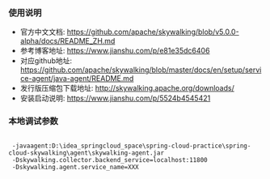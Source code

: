 ### 使用说明
 - 官方中文文档: https://github.com/apache/skywalking/blob/v5.0.0-alpha/docs/README_ZH.md
 - 参考博客地址: https://www.jianshu.com/p/e81e35dc6406
 - 对应github地址: https://github.com/apache/skywalking/blob/master/docs/en/setup/service-agent/java-agent/README.md
 - 发行版压缩包下载地址: http://skywalking.apache.org/downloads/
 - 安装启动说明: https://www.jianshu.com/p/5524b4545421
 
### 本地调试参数
```

 -javaagent:D:\idea_springcloud_space\spring-cloud-practice\spring-cloud-skywalking\agent\skywalking-agent.jar
 -Dskywalking.collector.backend_service=localhost:11800
 -Dskywalking.agent.service_name=XXX
```